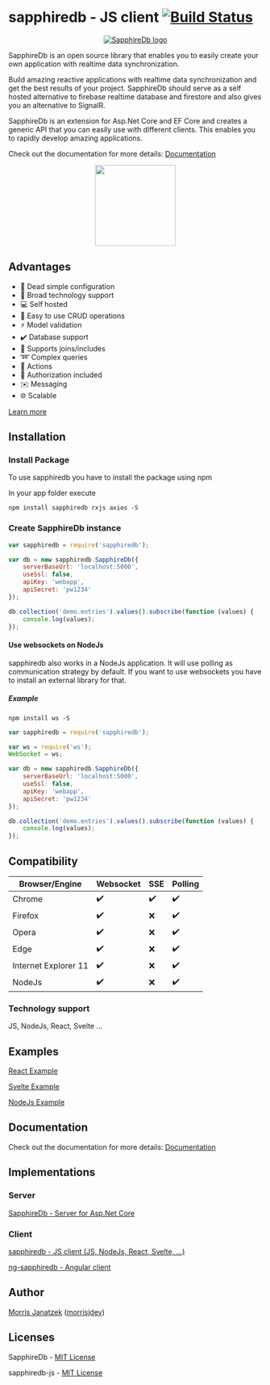 # sapphiredb - JS client [![Build Status](https://travis-ci.org/morrisjdev/ng-realtime-database.svg?branch=master)](https://travis-ci.org/morrisjdev/ng-realtime-database)

<p align="center">
  <a href="https://sapphire-db.com/">
    <img src="https://sapphire-db.com/assets/banner/SapphireDB%20Banner.png" alt="SapphireDb logo">
  </a>
</p>

SapphireDb is an open source library that enables you to easily create your own application with realtime data synchronization.

Build amazing reactive applications with realtime data synchronization and get the best results of your project.
SapphireDb should serve as a self hosted alternative to firebase realtime database and firestore and also gives you an alternative to SignalR.

SapphireDb is an extension for Asp.Net Core and EF Core and creates a generic API that you can easily use with different clients. This enables you to rapidly develop amazing applications.

Check out the documentation for more details: [Documentation](https://sapphire-db.com/)

<p align="center">
    <a href="https://www.patreon.com/user?u=27738280"><img src="https://c5.patreon.com/external/logo/become_a_patron_button@2x.png" width="160"></a>
</p>

## Advantages

- :wrench: Dead simple configuration
- :satellite: Broad technology support
- :computer: Self hosted
- :floppy_disk: Easy to use CRUD operations
- :zap: Model validation
- :heavy_check_mark: Database support
- :open_file_folder: Supports joins/includes
- :loop: Complex queries
- :electric_plug: Actions
- :key: Authorization included
- :envelope: Messaging
- :globe_with_meridians: Scalable

[Learn more](https://sapphire-db.com/)


## Installation

### Install Package
To use sapphiredb you have to install the package using npm

In your app folder execute

```
npm install sapphiredb rxjs axios -S
```

### Create SapphireDb instance

```js
var sapphiredb = require('sapphiredb');

var db = new sapphiredb.SapphireDb({
    serverBaseUrl: 'localhost:5000',
    useSsl: false,
    apiKey: 'webapp',
    apiSecret: 'pw1234'
});

db.collection('demo.entries').values().subscribe(function (values) {
    console.log(values);
});
```

#### Use websockets on NodeJs

sapphiredb also works in a NodeJs application. It will use polling as communication strategy by default.
If you want to use websockets you have to install an external library for that.

##### Example
```
npm install ws -S
```

```js
var sapphiredb = require('sapphiredb');

var ws = require('ws');
WebSocket = ws;

var db = new sapphiredb.SapphireDb({
    serverBaseUrl: 'localhost:5000',
    useSsl: false,
    apiKey: 'webapp',
    apiSecret: 'pw1234'
});

db.collection('demo.entries').values().subscribe(function (values) {
    console.log(values);
});
```

## Compatibility

| Browser/Engine       | Websocket          | SSE                | Polling            |
|----------------------|--------------------|--------------------|--------------------|
| Chrome               | :heavy_check_mark: | :heavy_check_mark: | :heavy_check_mark: |
| Firefox              | :heavy_check_mark: | :x:                | :heavy_check_mark: |
| Opera                | :heavy_check_mark: | :x:                | :heavy_check_mark: |
| Edge                 | :heavy_check_mark: | :x:                | :heavy_check_mark: |
| Internet Explorer 11 | :heavy_check_mark: | :x:                | :heavy_check_mark: |
| NodeJs               | :heavy_check_mark: | :x:                | :heavy_check_mark: |

### Technology support

JS, NodeJs, React, Svelte ...

## Examples

[React Example](https://github.com/SapphireDb/Example-React)

[Svelte Example](https://github.com/SapphireDb/Example-Svelte)

[NodeJs Example](https://github.com/SapphireDb/Example-NodeJs)

## Documentation

Check out the documentation for more details: [Documentation](https://sapphire-db.com/)

## Implementations

### Server

[SapphireDb - Server for Asp.Net Core](https://github.com/morrisjdev/SapphireDb)

### Client

[sapphiredb - JS client (JS, NodeJs, React, Svelte, ...)](https://github.com/SapphireDb/sapphiredb-js/blob/master/projects/sapphiredb/README.md)

[ng-sapphiredb - Angular client](https://github.com/SapphireDb/sapphiredb-js/blob/master/projects/ng-sapphiredb/README.md)

## Author

[Morris Janatzek](http://morrisj.net) ([morrisjdev](https://github.com/morrisjdev))

## Licenses

SapphireDb - [MIT License](https://github.com/SapphireDb/SapphireDb/blob/master/LICENSE)

sapphiredb-js - [MIT License](https://github.com/SapphireDb/sapphiredb-js/blob/master/LICENSE)
